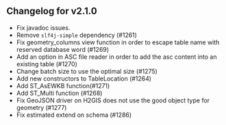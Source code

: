 ## Changelog for v2.1.0

+ Fix javadoc issues.
+ Remove `slf4j-simple` dependency (#1261)
+ Fix geometry_columns view function in order to escape table name with reserved database word (#1269)
+ Add an option in ASC file reader in order to add the asc content into an existing table (#1270)
+ Change batch size to use the optimal size (#1275) 
+ Add new constructors to TableLocation (#1264)
+ Add ST_AsEWKB function(#1271)
+ Add ST_Multi function (#1268)
+ Fix GeoJSON driver on H2GIS does not use the good object type for geometry (#1277)
+ Fix estimated extend on schema (#1286)

